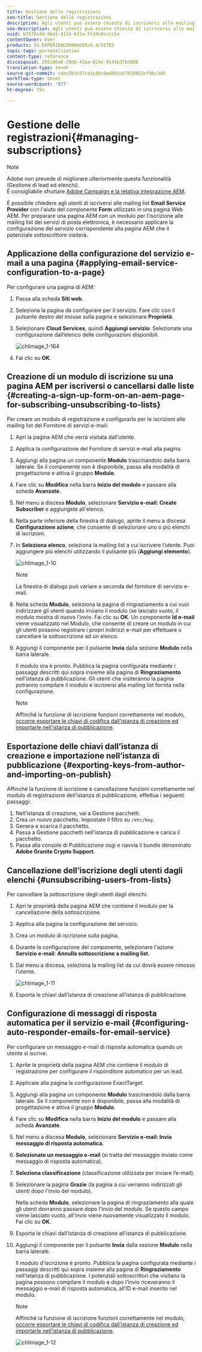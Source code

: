 ```yaml
---
title: Gestione delle registrazioni
seo-title: Gestione delle registrazioni
description: Agli utenti può essere chiesto di iscriversi alle mailing list del Fornitore di servizi e-mail con l’aiuto del componente Modulo utilizzato in una pagina web di AEM. Per preparare una pagina AEM con un modulo per l’iscrizione alle mailing list dei servizi di posta elettronica, è necessario applicare la configurazione del servizio corrispondente alla pagina AEM che il potenziale sottoscrittore visiterà.
seo-description: Agli utenti può essere chiesto di iscriversi alle mailing list del Fornitore di servizi e-mail con l’aiuto del componente Modulo utilizzato in una pagina web di AEM. Per preparare una pagina AEM con un modulo per l’iscrizione alle mailing list dei servizi di posta elettronica, è necessario applicare la configurazione del servizio corrispondente alla pagina AEM che il potenziale sottoscrittore visiterà.
uuid: b2578a3d-dba1-4114-b21a-5f34c0cccc5a
contentOwner: User
products: SG_EXPERIENCEMANAGER/6.4/SITES
topic-tags: personalization
content-type: reference
discoiquuid: 295cb0a6-29db-42aa-824e-9141b37b5086
translation-type: tm+mt
source-git-commit: cdec5b3c57ce1c80c0ed6b5cb7650b52cf9bc340
workflow-type: tm+mt
source-wordcount: '977'
ht-degree: 75%

---
```



# Gestione delle registrazioni{#managing-subscriptions}

>[!NOTE]
>
> Adobe non prevede di migliorare ulteriormente questa funzionalità (Gestione di lead ed elenchi).\
>È consigliabile sfruttare [ Adobe Campaign e la relativa integrazione AEM](/help/sites-administering/campaign.md).

È possibile chiedere agli utenti di iscriversi alle mailing list **Email Service Provider** con l&#39;aiuto del componente **Form** utilizzato in una pagina Web AEM. Per preparare una pagina AEM con un modulo per l’iscrizione alle mailing list dei servizi di posta elettronica, è necessario applicare la configurazione del servizio corrispondente alla pagina AEM che il potenziale sottoscrittore visiterà.

## Applicazione della configurazione del servizio e-mail a una pagina {#applying-email-service-configuration-to-a-page}

Per configurare una pagina di AEM:

1. Passa alla scheda **Siti web**.
1. Seleziona la pagina da configurare per il servizio. Fare clic con il pulsante destro del mouse sulla pagina e selezionare **Proprietà**.

1. Selezionare **Cloud Services**, quindi **Aggiungi servizio**. Selezionate una configurazione dall’elenco delle configurazioni disponibili.

   ![chlimage_1-164](assets/chlimage_1-164.png)

1. Fai clic su **OK**. 

## Creazione di un modulo di iscrizione su una pagina AEM per iscriversi o cancellarsi dalle liste {#creating-a-sign-up-form-on-an-aem-page-for-subscribing-unsubscribing-to-lists}

Per creare un modulo di registrazione e configurarlo per le iscrizioni alle mailing list del Fornitore di servizi e-mail:

1. Apri la pagina AEM che verrà visitata dall’utente.
1. Applica la configurazione del Fornitore di servizi e-mail alla pagina.

1. Aggiungi alla pagina un componente **Modulo** trascinandolo dalla barra laterale. Se il componente non è disponibile, passa alla modalità di progettazione e attiva il gruppo **Modulo**.
1. Fare clic su **Modifica** nella barra **Inizio del modulo** e passare alla scheda **Avanzate**.
1. Nel menu a discesa **Modulo**, selezionare **Servizio e-mail: Create Subscriber** e aggiungete all&#39;elenco.
1. Nella parte inferiore della finestra di dialogo, aprite il menu a discesa **Configurazione azione**, che consente di selezionare uno o più elenchi di iscrizioni.
1. In **Seleziona elenco**, seleziona la mailing list a cui iscrivere l’utente. Puoi aggiungere più elenchi utilizzando il pulsante più (**Aggiungi elemento**).

   ![chlimage_1-10](assets/chlimage_1-10.jpeg)

   >[!NOTE]
   >
   >La finestra di dialogo può variare a seconda del fornitore di servizio e-mail.

1. Nella scheda **Modulo**, seleziona la pagina di ringraziamento a cui vuoi indirizzare gli utenti quando inviano il modulo (se lasciato vuoto, il modulo mostra di nuovo l’invio. Fai clic su **OK**. Un componente **Id e-mail** viene visualizzato nel Modulo, che consente di creare un modulo in cui gli utenti possono registrare i propri indirizzi e-mail per effettuare o cancellare la sottoscrizione ad un elenco.
1. Aggiungi il componente per il pulsante **Invia** dalla sezione **Modulo** nella barra laterale.

   Il modulo ora è pronto. Pubblica la pagina configurata mediante i passaggi descritti qui sopra insieme alla pagina di **Ringraziamento** nell’istanza di pubblicazione. Gli utenti che visiteranno la pagina potranno compilare il modulo e iscriversi alla mailing list fornita nella configurazione.

   >[!NOTE]
   >
   >Affinché la funzione di iscrizione funzioni correttamente nel modulo, [occorre esportare le chiavi di codifica dall’istanza di creazione ed importarle nell’istanza di pubblicazione](#exporting-keys-from-author-and-importing-on-publish).

## Esportazione delle chiavi dall’istanza di creazione e importazione nell’istanza di pubblicazione  {#exporting-keys-from-author-and-importing-on-publish}

Affinché la funzione di iscrizione e cancellazione funzioni correttamente nel modulo di registrazione dell’istanza di pubblicazione, effettua i seguenti passaggi:

1. Nell’istanza di creazione, vai a Gestione pacchetti.
1. Crea un nuovo pacchetto. Impostate il filtro su `/etc/key`.
1. Genera e scarica il pacchetto.
1. Passa a Gestione pacchetti nell’istanza di pubblicazione e carica il pacchetto.
1. Passa alla console di Pubblicazione osgi e riavvia il bundle denominato **Adobe Granite Crypto Support**.

## Cancellazione dell’iscrizione degli utenti dagli elenchi  {#unsubscribing-users-from-lists}

Per cancellare la sottoscrizione degli utenti dagli elenchi:

1. Apri le proprietà della pagina AEM che contiene il modulo per la cancellazione della sottoscrizione.
1. Applica alla pagina la configurazione del servizio.
1. Crea un modulo di iscrizione sulla pagina.
1. Durante la configurazione del componente, selezionare l&#39;azione **Servizio e-mail**: **Annulla sottoscrizione a mailing list.**
1. Dal menu a discesa, seleziona la mailing list da cui dovrà essere rimosso l’utente.

   ![chlimage_1-11](assets/chlimage_1-11.jpeg)

1. Esporta le chiavi dall’istanza di creazione all’istanza di pubblicazione.

## Configurazione di messaggi di risposta automatica per il servizio e-mail  {#configuring-auto-responder-emails-for-email-service}

Per configurare un messaggio e-mail di risposta automatica quando un utente si iscrive:

1. Aprite le proprietà della pagina AEM che contiene il modulo di registrazione per configurare il risponditore automatico per un lead.
1. Applicate alla pagina la configurazione ExactTarget.

1. Aggiungi alla pagina un componente **Modulo** trascinandolo dalla barra laterale. Se il componente non è disponibile, passa alla modalità di progettazione e attiva il gruppo **Modulo**.
1. Fare clic su **Modifica** nella barra **Inizio del modulo** e passare alla scheda **Avanzate**.
1. Nel menu a discesa **Modulo**, selezionare **Servizio e-mail: Invia messaggio di risposta automatica.**
1. **Selezionate un messaggio e-mail**  (si tratta del messaggio inviato come messaggio di risposta automatica).

1. **Seleziona classificazione**  (classificazione utilizzata per inviare l’e-mail).
1. Selezionare la pagina **Grazie** (la pagina a cui verranno indirizzati gli utenti dopo l&#39;invio del modulo).

   Nella scheda **Modulo**, selezionare la pagina di ringraziamento alla quale gli utenti dovranno passare dopo l&#39;invio del modulo. Se questo campo viene lasciato vuoto, all’invio viene nuovamente visualizzato il modulo. Fai clic su **OK**.

1. Esporta le chiavi dall’istanza di creazione all’istanza di pubblicazione.
1. Aggiungi il componente per il pulsante **Invia** dalla sezione **Modulo** nella barra laterale.

   Il modulo d’iscrizione è pronto. Pubblica la pagina configurata mediante i passaggi descritti qui sopra insieme alla pagina di **Ringraziamento** nell’istanza di pubblicazione. I potenziali sottoscrittori che visitano la pagina possono compilare il modulo e dopo l’invio riceveranno il messaggio e-mail di risposta automatica, all’ID e-mail inserito nel modulo.

   >[!NOTE]
   >
   >Affinché la funzione di iscrizione funzioni correttamente nel modulo, [occorre esportare le chiavi di codifica dall’istanza di creazione ed importarle nell’istanza di pubblicazione](#exporting-keys-from-author-and-importing-on-publish).

   ![chlimage_1-12](assets/chlimage_1-12.jpeg)


